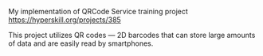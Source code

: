 My implementation of QRCode Service training project https://hyperskill.org/projects/385

This project utilizes QR codes — 2D barcodes that can store large amounts of data and are easily read by smartphones.

